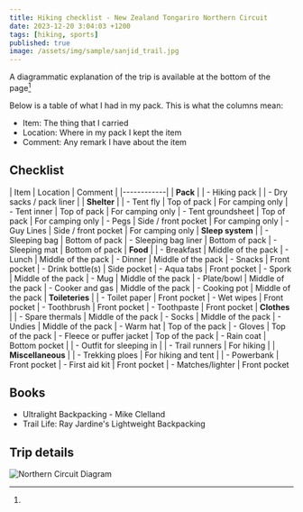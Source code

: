 ```yaml
---
title: Hiking checklist - New Zealand Tongariro Northern Circuit
date: 2023-12-20 3:04:03 +1200
tags: [hiking, sports]
published: true
image: /assets/img/sample/sanjid_trail.jpg
---
```


A diagrammatic explanation of the trip is available at the bottom of the page[^trip] 

Below is a table of what I had in my pack. This is what the columns mean:

- Item: The thing that I carried
- Location: Where in my pack I kept the item
- Comment: Any remark I have about the item

## Checklist

| Item | Location | Comment | 
|------------| 
| **Pack** |
| - Hiking pack |
| - Dry sacks / pack liner |
| **Shelter** |
| - Tent fly | Top of pack | For camping only
| - Tent inner | Top of pack | For camping only
| - Tent groundsheet | Top of pack | For camping only 
| - Pegs | Side / front pocket | For camping only 
| - Guy Lines | Side / front pocket | For camping only 
| **Sleep system** |
| - Sleeping bag | Bottom of pack
| - Sleeping bag liner | Bottom of pack
| - Sleeping mat | Bottom of pack
| **Food** | 
| - Breakfast | Middle of the pack
| - Lunch | Middle of the pack
| - Dinner | Middle of the pack
| - Snacks | Front pocket
| - Drink bottle(s) | Side pocket
| - Aqua tabs | Front pocket
| - Spork | Middle of the pack
| - Mug | Middle of the pack
| - Plate/bowl | Middle of the pack
| - Cooker and gas | Middle of the pack
| - Cooking pot | Middle of the pack
| **Toileteries** |
| - Toilet paper | Front pocket
| - Wet wipes | Front pocket
| - Toothbrush | Front pocket
| - Toothpaste | Front pocket
| **Clothes** |
| - Spare thermals | Middle of the pack
| - Socks | Middle of the pack
| - Undies | Middle of the pack
| - Warm hat | Top of the pack
| - Gloves | Top of the pack
| - Fleece or puffer jacket | Top of the pack
| - Rain coat | Bottom pocket |
| - Outfit for sleeping in |
| - Trail runners | For hiking |
| **Miscellaneous** |
| - Trekking ploes | For hiking and tent | 
| - Powerbank | Front pocket
| - First aid kit | Front pocket
| - Matches/lighter | Front pocket

## Books

- Ultralight Backpacking - Mike Clelland
- Trail Life: Ray Jardine's Lightweight Backpacking

## Trip details

[^trip]:
![Northern Circuit Diagram](/assets/img/sample/northern_circuit.jpg)

